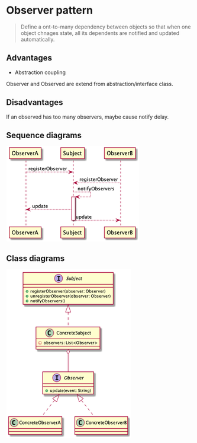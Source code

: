 # Observer pattern

> Define a ont-to-many dependency between objects so that when one object chnages state, all its dependents are notified and updated automatically.

## Advantages

* Abstraction coupling

Observer and Observed are extend from abstraction/interface class.


## Disadvantages

If an observed has too many observers, maybe cause notify delay.

## Sequence diagrams

![](./observer-pattern-sequence.png)

## Class diagrams

![](./observer-pattern-uml.png)